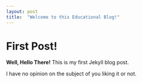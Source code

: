 ```yaml
---
layout: post
title:  "Welcome to this Educational Blog!"
---
```


# First Post!

**Well, Hello There!** This is my first Jekyll blog post.

I have no opinion on the subject of you liking it or not.
